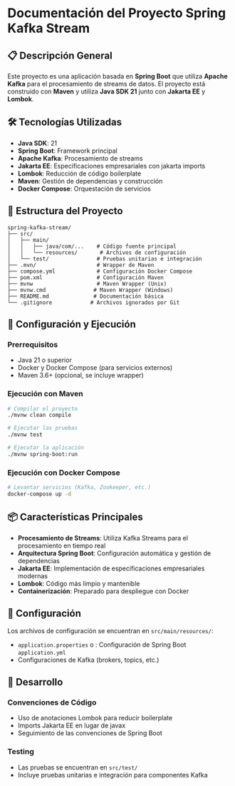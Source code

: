 # Documentación del Proyecto Spring Kafka Stream

## 📋 Descripción General

Este proyecto es una aplicación basada en **Spring Boot** que utiliza **Apache Kafka** para el procesamiento de streams
de datos. El proyecto está construido con **Maven** y utiliza **Java SDK 21** junto con **Jakarta EE** y **Lombok**.

## 🛠️ Tecnologías Utilizadas

- **Java SDK**: 21
- **Spring Boot**: Framework principal
- **Apache Kafka**: Procesamiento de streams
- **Jakarta EE**: Especificaciones empresariales con jakarta imports
- **Lombok**: Reducción de código boilerplate
- **Maven**: Gestión de dependencias y construcción
- **Docker Compose**: Orquestación de servicios

## 📁 Estructura del Proyecto

``` 
spring-kafka-stream/
├── src/
│   ├── main/
│   │   ├── java/com/...    # Código fuente principal
│   │   └── resources/       # Archivos de configuración
│   └── test/               # Pruebas unitarias e integración
├── .mvn/                   # Wrapper de Maven
├── compose.yml             # Configuración Docker Compose
├── pom.xml                 # Configuración Maven
├── mvnw                    # Maven Wrapper (Unix)
├── mvnw.cmd               # Maven Wrapper (Windows)
├── README.md              # Documentación básica
└── .gitignore            # Archivos ignorados por Git
```

## 🚀 Configuración y Ejecución

### Prerrequisitos

- Java 21 o superior
- Docker y Docker Compose (para servicios externos)
- Maven 3.6+ (opcional, se incluye wrapper)

### Ejecución con Maven

``` bash
# Compilar el proyecto
./mvnw clean compile

# Ejecutar las pruebas
./mvnw test

# Ejecutar la aplicación
./mvnw spring-boot:run
```

### Ejecución con Docker Compose

``` bash
# Levantar servicios (Kafka, Zookeeper, etc.)
docker-compose up -d
```

## 📦 Características Principales

- **Procesamiento de Streams**: Utiliza Kafka Streams para el procesamiento en tiempo real
- **Arquitectura Spring Boot**: Configuración automática y gestión de dependencias
- **Jakarta EE**: Implementación de especificaciones empresariales modernas
- **Lombok**: Código más limpio y mantenible
- **Containerización**: Preparado para despliegue con Docker

## 🔧 Configuración

Los archivos de configuración se encuentran en `src/main/resources/`:

- `application.properties` o : Configuración de Spring Boot `application.yml`
- Configuraciones de Kafka (brokers, topics, etc.)

## 📝 Desarrollo

### Convenciones de Código

- Uso de anotaciones Lombok para reducir boilerplate
- Imports Jakarta EE en lugar de javax
- Seguimiento de las convenciones de Spring Boot

### Testing

- Las pruebas se encuentran en `src/test/`
- Incluye pruebas unitarias e integración para componentes Kafka